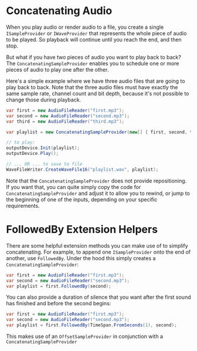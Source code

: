 # Concatenating Audio

When you play audio or render audio to a file, you create a single `ISampleProvider` or `IWaveProvider` that represents the whole piece of audio to be played. So playback will continue until you reach the end, and then stop. 

But what if you have two pieces of audio you want to play back to back? The `ConcatenatingSampleProvider` enables you to schedule one or more pieces of audio to play one after the other.

Here's a simple example where we have three audio files that are going to play back to back. Note that the three audio files must have exactly the same sample rate, channel count and bit depth, because it's not possible to change those during playback.

```c#
var first = new AudioFileReader("first.mp3");
var second = new AudioFileReader("second.mp3");
var third = new AudioFileReader("third.mp3");

var playlist = new ConcatenatingSampleProvider(new[] { first, second, third });)

// to play:
outputDevice.Init(playlist);
outputDevice.Play();

// ... OR ... to save to file
WaveFileWriter.CreateWaveFile16("playlist.wav", playlist);
```

Note that the `ConcatenatingSampleProvider` does not provide repositioning. If you want that, you can quite simply copy the code for `ConcatenatingSampleProvider` and adjust it to allow you to rewind, or jump to the beginning of one of the inputs, depending on your specific requirements.

# FollowedBy Extension Helpers

There are some helpful extension methods you can make use of to simplify concatenating. For example, to append one `ISampleProvider` onto the end of another, use `FollowedBy`. Under the hood this simply creates a `ConcatenatingSampleProvider`:

```c#
var first = new AudioFileReader("first.mp3");
var second = new AudioFileReader("second.mp3");
var playlist = first.FollowedBy(second);
```

You can also provide a duration of silence that you want after the first sound has finished and before the second begins:

```c#
var first = new AudioFileReader("first.mp3");
var second = new AudioFileReader("second.mp3");
var playlist = first.FollowedBy(TimeSpan.FromSeconds(1), second);
```

This makes use of an `OffsetSampleProvider` in conjunction with a `ConcatenatingSampleProvider`